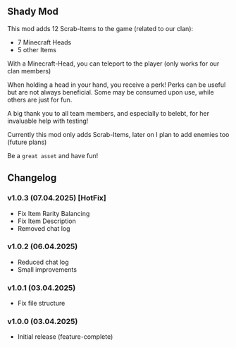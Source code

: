 ## Shady Mod

This mod adds 12 Scrab-Items to the game (related to our clan):
- 7 Minecraft Heads
- 5 other Items

With a Minecraft-Head, you can teleport to the player (only works for our clan members)

When holding a head in your hand, you receive a perk!
Perks can be useful but are not always beneficial. Some may be consumed upon use, while others are just for fun.

A big thank you to all team members, and especially to belebt, for her invaluable help with testing!

Currently this mod only adds Scrab-Items, later on I plan to add enemies too (future plans)

Be a `great asset` and have fun!

## Changelog

### v1.0.3 (07.04.2025) [HotFix]
- Fix Item Rarity Balancing
- Fix Item Description
- Removed chat log

### v1.0.2 (06.04.2025)
- Reduced chat log
- Small improvements

### v1.0.1 (03.04.2025)
- Fix file structure

### v1.0.0 (03.04.2025)
- Initial release (feature-complete)
